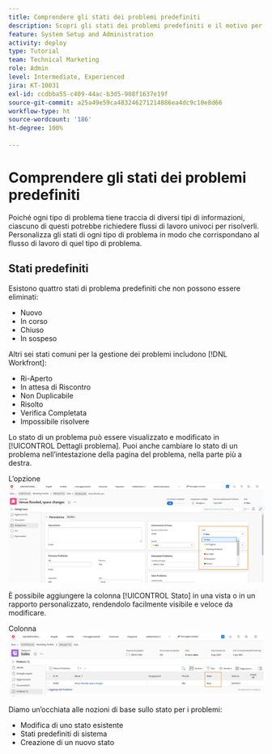 ```yaml
---
title: Comprendere gli stati dei problemi predefiniti
description: Scopri gli stati dei problemi predefiniti e il motivo per cui personalizzarli in base al flusso di lavoro dell’organizzazione.
feature: System Setup and Administration
activity: deploy
type: Tutorial
team: Technical Marketing
role: Admin
level: Intermediate, Experienced
jira: KT-10031
exl-id: ccdbba55-c409-44ac-b3d5-908f1637e19f
source-git-commit: a25a49e59ca483246271214886ea4dc9c10e8d66
workflow-type: ht
source-wordcount: '186'
ht-degree: 100%

---
```


# Comprendere gli stati dei problemi predefiniti

Poiché ogni tipo di problema tiene traccia di diversi tipi di informazioni, ciascuno di questi potrebbe richiedere flussi di lavoro univoci per risolverli. Personalizza gli stati di ogni tipo di problema in modo che corrispondano al flusso di lavoro di quel tipo di problema.

<!---
add URL in paragraph below
--->

## Stati predefiniti

Esistono quattro stati di problema predefiniti che non possono essere eliminati:

* Nuovo
* In corso
* Chiuso
* In sospeso

Altri sei stati comuni per la gestione dei problemi includono [!DNL Workfront]:

* Ri-Aperto
* In attesa di Riscontro
* Non Duplicabile
* Risolto
* Verifica Completata
* Impossibile risolvere

<!---
need URL in paragraph below
--->


Lo stato di un problema può essere visualizzato e modificato in [!UICONTROL Dettagli problema]. Puoi anche cambiare lo stato di un problema nell’intestazione della pagina del problema, nella parte più a destra.

L’opzione ![[!UICONTROL Stato] nell’intestazione della pagina e la pagina [!UICONTROL Dettagli problema]](assets/admin-fund-issue-details-status.png)

È possibile aggiungere la colonna [!UICONTROL Stato] in una vista o in un rapporto personalizzato, rendendolo facilmente visibile e veloce da modificare.

Colonna ![[!UICONTROL Stato] in una [!UICONTROL Vista]](assets/admin-fund-issue-status-view.png)

<!---
link the bullets below to the articles
--->

Diamo un’occhiata alle nozioni di base sullo stato per i problemi:

* Modifica di uno stato esistente
* Stati predefiniti di sistema
* Creazione di un nuovo stato
